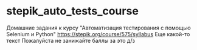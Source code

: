 # stepik_auto_tests_course
Домашние задания к курсу "Автоматизация тестирования с помощью Selenium и Python"
https://stepik.org/course/575/syllabus
Еще какой-то текст
Пожалуйста не занижайте баллы за это д/з